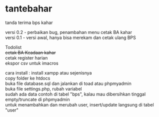 # tantebahar
tanda terima bps kahar

versi 0.2 - perbaikan bug, penambahan menu cetak BA kahar<br>
versi 0.1 - versi awal, hanya bisa merekam dan cetak ulang BPS


Todolist<br>
<strike>cetak BA Keadaan kahar</strike><br>
cetak register harian<br>
ekspor csv untuk imacros<br>

cara install :
install xampp atau sejenisnya<br>
copy folder ke htdocs<br>
buka file database.sql dan jalankan di toad atau phpmyadmin<br>
buka file settings.php, rubah variabel<br>
sudah ada data contoh di tabel "bps", kalau mau dibersihkan tinggal empty/truncate di phpmyadmin<br>
untuk menambahkan dan merubah user, insert/update langsung di tabel "user"
